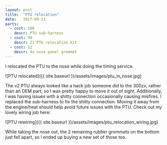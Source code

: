 ```yaml
---
layout: post
title:  "PTU relocation"
date:   2017-09-13
parts:
  - cost: 100
    descr: PTU sub-harness
  - cost: 30
    descr: Z1 PTU relocation kit
  - cost: 12
    descr: 4x nose panel grommet
---
```


I relocated the PTU to the nose while doing the timing service.

![PTU relocated]({{ site.baseurl }}/assets/images/ptu_in_nose.jpg)

The v2 PTU always looked like a hack job someone did to the 300zx, rather than
an OEM part, so I was pretty happy to move it out of sight. Additionally, I was
having issues with a shitty connection occasionally causing misfires. I
replaced the sub-harness to fix the shitty connection. Moving it away from the
engine/heat should help avoid future issues with the PTU. Check out my lovely
wiring job here:

![PTU rewiring]({{ site.baseurl }}/assets/images/ptu_relocation_wiring.jpg)

While taking the nose out, the 2 remaining rubber grommets on the bottom just
fell apart, so I ended up buying a new set of those too.

